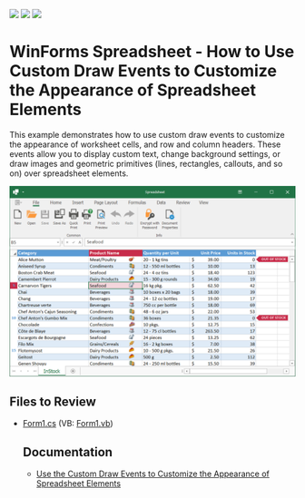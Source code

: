 <!-- default badges list -->
![](https://img.shields.io/endpoint?url=https://codecentral.devexpress.com/api/v1/VersionRange/128614337/20.2.1%2B)
[![](https://img.shields.io/badge/Open_in_DevExpress_Support_Center-FF7200?style=flat-square&logo=DevExpress&logoColor=white)](https://supportcenter.devexpress.com/ticket/details/E5044)
[![](https://img.shields.io/badge/📖_How_to_use_DevExpress_Examples-e9f6fc?style=flat-square)](https://docs.devexpress.com/GeneralInformation/403183)
<!-- default badges end -->

# WinForms Spreadsheet - How to Use Custom Draw Events to Customize the Appearance of Spreadsheet Elements

This example demonstrates how to use custom draw events to customize the appearance of worksheet cells, and row and column headers. These events allow you to display custom text, change background settings, or draw images and geometric primitives (lines, rectangles, callouts, and so on) over spreadsheet elements. 

![Spreadsheet - Custom Draw Events](./images/spreadsheet-custom-draw.png)

## Files to Review

* [Form1.cs](./CS/WindowsFormsApp1/Form1.cs) (VB: [Form1.vb](./VB/CustomDrawExample/Form1.vb))

  ## Documentation

  * [Use the Custom Draw Events to Customize the Appearance of Spreadsheet Elements](https://docs.devexpress.com/WindowsForms/403322/controls-and-libraries/spreadsheet/cell-basics/custom-draw)
